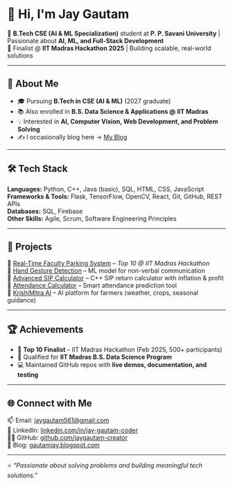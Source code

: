 # 👋 Hi, I'm Jay Gautam  

🚀 **B.Tech CSE (AI & ML Specialization)** student at **P. P. Savani University** | Passionate about **AI, ML, and Full-Stack Development**  
🎯 Finalist @ **IIT Madras Hackathon 2025** | Building scalable, real-world solutions  

---

## 🌟 About Me
- 🎓 Pursuing **B.Tech in CSE (AI & ML)** (2027 graduate)  
- 📚 Also enrolled in **B.S. Data Science & Applications @ IIT Madras**  
- 💡 Interested in **AI, Computer Vision, Web Development, and Problem Solving**  
- ✍️ I occasionally blog here → [My Blog](https://gautamjay.blogspot.com)  

---

## 🛠️ Tech Stack
**Languages:** Python, C++, Java (basic), SQL, HTML, CSS, JavaScript  
**Frameworks & Tools:** Flask, TensorFlow, OpenCV, React, Git, GitHub, REST APIs  
**Databases:** SQL, Firebase  
**Other Skills:** Agile, Scrum, Software Engineering Principles  

---

## 🚀 Projects
🔹 [Real-Time Faculty Parking System](https://github.com/jaygautam-creator/real-time-faculty-parking) – *Top 10 @ IIT Madras Hackathon*  
🔹 [Hand Gesture Detection](https://github.com/jaygautam-creator/ML-project---Hand-Gesture-Detection) – ML model for non-verbal communication  
🔹 [Advanced SIP Calculator](https://github.com/jaygautam-creator/Advanced-SIP-Calculator) – C++ SIP return calculator with inflation & profit  
🔹 [Attendance Calculator](https://github.com/jaygautam-creator/Attendance-Calculator-for-student) – Smart attendance prediction tool  
🔹 [KrishiMitra AI](https://github.com/jaygautam-creator/KrishiMitra-AI) – AI platform for farmers (weather, crops, seasonal guidance)  

---

## 🏆 Achievements
- 🥇 **Top 10 Finalist** – IIT Madras Hackathon (Feb 2025, 500+ participants)  
- 📜 Qualified for **IIT Madras B.S. Data Science Program**  
- 💻 Maintained GitHub repos with **live demos, documentation, and testing**  

---

## 🌐 Connect with Me
📫 Email: [jaygautam561@gmail.com](mailto:jaygautam561@gmail.com)  
💼 LinkedIn: [linkedin.com/in/jay-gautam-coder](https://www.linkedin.com/in/jay-gautam-coder)  
👨‍💻 GitHub: [github.com/jaygautam-creator](https://github.com/jaygautam-creator)  
📝 Blog: [gautamjay.blogspot.com](https://gautamjay.blogspot.com)  

---

⭐️ *“Passionate about solving problems and building meaningful tech solutions.”*  

<!--
**jaygautam-creator/jaygautam-creator** is a ✨ _special_ ✨ repository because its `README.md` (this file) appears on your GitHub profile.

Here are some ideas to get you started:

- 🔭 I’m currently working on ...
- 🌱 I’m currently learning ...
- 👯 I’m looking to collaborate on ...
- 🤔 I’m looking for help with ...
- 💬 Ask me about ...
- 📫 How to reach me: ...
- 😄 Pronouns: ...
- ⚡ Fun fact: ...
-->
